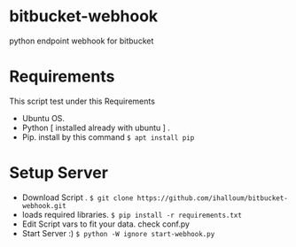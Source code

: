 # bitbucket-webhook
python endpoint webhook for bitbucket

# Requirements
This script test under this Requirements
  * Ubuntu OS.
  * Python [ installed already with ubuntu ] .
  * Pip.
      install by this command
        `$ apt install pip`
  
 # Setup Server
  * Download Script .
			`$ git clone https://github.com/ihalloum/bitbucket-webhook.git`
  * loads required libraries.
      `$ pip install -r requirements.txt `
  * Edit Script vars to fit your data.
      check conf.py
  * Start Server :)
      `$ python -W ignore start-webhook.py`

